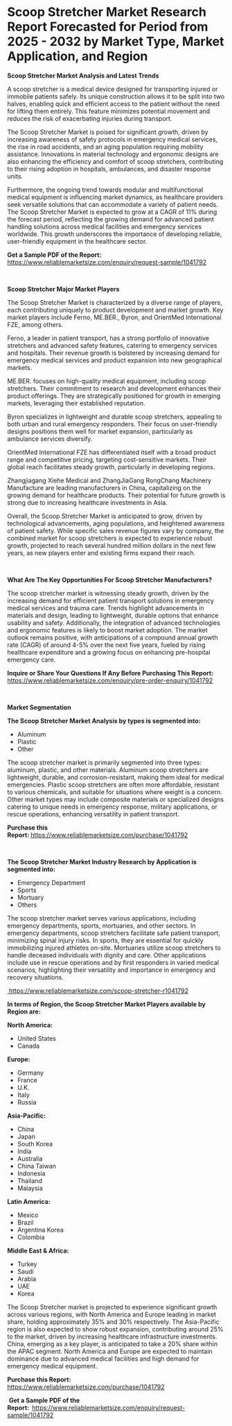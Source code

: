<p><h1>Scoop Stretcher Market Research Report Forecasted for Period from 2025 -  2032 by Market Type, Market Application, and Region</h1></p><p><strong>Scoop Stretcher Market Analysis and Latest Trends</strong></p>
<p><p>A scoop stretcher is a medical device designed for transporting injured or immobile patients safely. Its unique construction allows it to be split into two halves, enabling quick and efficient access to the patient without the need for lifting them entirely. This feature minimizes potential movement and reduces the risk of exacerbating injuries during transport.</p><p>The Scoop Stretcher Market is poised for significant growth, driven by increasing awareness of safety protocols in emergency medical services, the rise in road accidents, and an aging population requiring mobility assistance. Innovations in material technology and ergonomic designs are also enhancing the efficiency and comfort of scoop stretchers, contributing to their rising adoption in hospitals, ambulances, and disaster response units.</p><p>Furthermore, the ongoing trend towards modular and multifunctional medical equipment is influencing market dynamics, as healthcare providers seek versatile solutions that can accommodate a variety of patient needs. The Scoop Stretcher Market is expected to grow at a CAGR of 11% during the forecast period, reflecting the growing demand for advanced patient handling solutions across medical facilities and emergency services worldwide. This growth underscores the importance of developing reliable, user-friendly equipment in the healthcare sector.</p></p>
<p><strong>Get a Sample PDF of the Report:&nbsp;</strong> <a href="https://www.reliablemarketsize.com/enquiry/request-sample/1041792?utm_campaign=3564&utm_medium=2&utm_source=Github&utm_content=ia&utm_term=13042025&utm_id=scoop-stretcher">https://www.reliablemarketsize.com/enquiry/request-sample/1041792</a></p>
<p>&nbsp;</p>
<p><strong>Scoop Stretcher Major Market Players</strong></p>
<p><p>The Scoop Stretcher Market is characterized by a diverse range of players, each contributing uniquely to product development and market growth. Key market players include Ferno, ME.BER., Byron, and OrientMed International FZE, among others. </p><p>Ferno, a leader in patient transport, has a strong portfolio of innovative stretchers and advanced safety features, catering to emergency services and hospitals. Their revenue growth is bolstered by increasing demand for emergency medical services and product expansion into new geographical markets.</p><p>ME.BER. focuses on high-quality medical equipment, including scoop stretchers. Their commitment to research and development enhances their product offerings. They are strategically positioned for growth in emerging markets, leveraging their established reputation.</p><p>Byron specializes in lightweight and durable scoop stretchers, appealing to both urban and rural emergency responders. Their focus on user-friendly designs positions them well for market expansion, particularly as ambulance services diversify.</p><p>OrientMed International FZE has differentiated itself with a broad product range and competitive pricing, targeting cost-sensitive markets. Their global reach facilitates steady growth, particularly in developing regions.</p><p>Zhangjiagang Xiehe Medical and ZhangJiaGang RongChang Machinery Manufacture are leading manufacturers in China, capitalizing on the growing demand for healthcare products. Their potential for future growth is strong due to increasing healthcare investments in Asia.</p><p>Overall, the Scoop Stretcher Market is anticipated to grow, driven by technological advancements, aging populations, and heightened awareness of patient safety. While specific sales revenue figures vary by company, the combined market for scoop stretchers is expected to experience robust growth, projected to reach several hundred million dollars in the next few years, as new players enter and existing firms expand their reach.</p></p>
<p>&nbsp;</p>
<p><strong>What Are The Key Opportunities For Scoop Stretcher Manufacturers?</strong></p>
<p><p>The scoop stretcher market is witnessing steady growth, driven by the increasing demand for efficient patient transport solutions in emergency medical services and trauma care. Trends highlight advancements in materials and design, leading to lightweight, durable options that enhance usability and safety. Additionally, the integration of advanced technologies and ergonomic features is likely to boost market adoption. The market outlook remains positive, with anticipations of a compound annual growth rate (CAGR) of around 4-5% over the next five years, fueled by rising healthcare expenditure and a growing focus on enhancing pre-hospital emergency care.</p></p>
<p><strong>Inquire or Share Your Questions If Any Before Purchasing This Report:</strong> <a href="https://www.reliablemarketsize.com/enquiry/pre-order-enquiry/1041792?utm_campaign=3564&utm_medium=2&utm_source=Github&utm_content=ia&utm_term=13042025&utm_id=scoop-stretcher">https://www.reliablemarketsize.com/enquiry/pre-order-enquiry/1041792</a></p>
<p>&nbsp;</p>
<p><strong>Market Segmentation</strong></p>
<p><strong>The Scoop Stretcher Market Analysis by types is segmented into:</strong></p>
<p><ul><li>Aluminum</li><li>Plastic</li><li>Other</li></ul></p>
<p><p>The scoop stretcher market is primarily segmented into three types: aluminum, plastic, and other materials. Aluminum scoop stretchers are lightweight, durable, and corrosion-resistant, making them ideal for medical emergencies. Plastic scoop stretchers are often more affordable, resistant to various chemicals, and suitable for situations where weight is a concern. Other market types may include composite materials or specialized designs catering to unique needs in emergency response, military applications, or rescue operations, enhancing versatility in patient transport.</p></p>
<p><strong>Purchase this Report:&nbsp;</strong><a href="https://www.reliablemarketsize.com/purchase/1041792?utm_campaign=3564&utm_medium=2&utm_source=Github&utm_content=ia&utm_term=13042025&utm_id=scoop-stretcher">https://www.reliablemarketsize.com/purchase/1041792</a></p>
<p>&nbsp;</p>
<p><strong>The Scoop Stretcher Market Industry Research by Application is segmented into:</strong></p>
<p><ul><li>Emergency Department</li><li>Sports</li><li>Mortuary</li><li>Others</li></ul></p>
<p><p>The scoop stretcher market serves various applications, including emergency departments, sports, mortuaries, and other sectors. In emergency departments, scoop stretchers facilitate safe patient transport, minimizing spinal injury risks. In sports, they are essential for quickly immobilizing injured athletes on-site. Mortuaries utilize scoop stretchers to handle deceased individuals with dignity and care. Other applications include use in rescue operations and by first responders in varied medical scenarios, highlighting their versatility and importance in emergency and recovery situations.</p></p>
<p><a href="https://www.reliablemarketsize.com/scoop-stretcher-r1041792?utm_campaign=3564&utm_medium=2&utm_source=Github&utm_content=ia&utm_term=13042025&utm_id=scoop-stretcher">&nbsp;https://www.reliablemarketsize.com/scoop-stretcher-r1041792</a></p>
<p><strong>In terms of Region, the Scoop Stretcher Market Players available by Region are:</strong></p>
<p>
    <p> <strong> North America: </strong>
        <ul>
            <li>United States</li>
            <li>Canada</li>
        </ul>
        </p> 
    <p> <strong> Europe: </strong>
        <ul>
            <li>Germany</li>
            <li>France</li>
            <li>U.K.</li>
            <li>Italy</li>
            <li>Russia</li>
        </ul>
        </p> 
    <p> <strong> Asia-Pacific: </strong>
        <ul>
            <li>China</li>
            <li>Japan</li>
            <li>South Korea</li>
            <li>India</li>
            <li>Australia</li>
            <li>China Taiwan</li>
            <li>Indonesia</li>
            <li>Thailand</li>
            <li>Malaysia</li>
        </ul>
        </p> 
    <p> <strong> Latin America: </strong>
        <ul>
            <li>Mexico</li>
            <li>Brazil</li>
            <li>Argentina Korea</li>
            <li>Colombia</li>
        </ul>
        </p> 
    <p> <strong> Middle East & Africa: </strong>
        <ul>
            <li>Turkey</li>
            <li>Saudi</li>
            <li>Arabia</li>
            <li>UAE</li>
            <li>Korea</li>
        </ul>
    </p>
    </p>
<p><p>The Scoop Stretcher market is projected to experience significant growth across various regions, with North America and Europe leading in market share, holding approximately 35% and 30% respectively. The Asia-Pacific region is also expected to show robust expansion, contributing around 25% to the market, driven by increasing healthcare infrastructure investments. China, emerging as a key player, is anticipated to take a 20% share within the APAC segment. North America and Europe are expected to maintain dominance due to advanced medical facilities and high demand for emergency medical equipment.</p></p>
<p><strong>Purchase this Report: </strong><a href="https://www.reliablemarketsize.com/purchase/1041792?utm_campaign=3564&utm_medium=2&utm_source=Github&utm_content=ia&utm_term=13042025&utm_id=scoop-stretcher">https://www.reliablemarketsize.com/purchase/1041792</a></p>
<p>&nbsp;<strong>Get a Sample PDF of the Report:&nbsp;&nbsp;</strong><a href="https://www.reliablemarketsize.com/enquiry/request-sample/1041792?utm_campaign=3564&utm_medium=2&utm_source=Github&utm_content=ia&utm_term=13042025&utm_id=scoop-stretcher">https://www.reliablemarketsize.com/enquiry/request-sample/1041792</a></p>
<p><strong></strong></p>
<p><p></p><p></p><p></p></p>